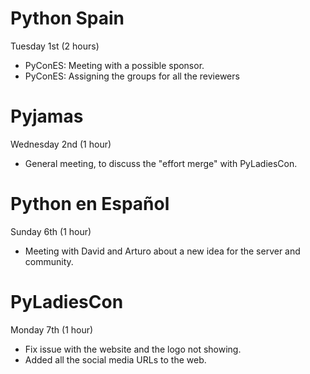 # Python Spain

Tuesday 1st (2 hours)

* PyConES: Meeting with a possible sponsor.
* PyConES: Assigning the groups for all the reviewers

# Pyjamas

Wednesday 2nd (1 hour)

* General meeting, to discuss the "effort merge" with PyLadiesCon.

# Python en Español

Sunday 6th (1 hour)

* Meeting with David and Arturo about a new idea for the server and community.

# PyLadiesCon

Monday 7th (1 hour)

* Fix issue with the website and the logo not showing.
* Added all the social media URLs to the web.
